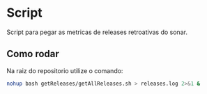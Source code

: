 # Script 

Script para pegar as metricas de releases retroativas do sonar.

## Como rodar

Na raiz do repositorio utilize o comando:

```sh
nohup bash getReleases/getAllReleases.sh > releases.log 2>&1 &
```
